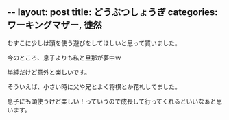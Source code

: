 --
layout: post
title: どうぶつしょうぎ
categories: ワーキングマザー, 徒然
--

むすこに少しは頭を使う遊びをしてほしいと思って買いました。

今のところ、息子よりも私と旦那が夢中ｗ

単純だけど意外と楽しいです。

そういえば、小さい時に父や兄とよく将棋とか花札してました。

息子にも頭使うけど楽しい！っていうので成長して行ってくれるといいなぁと思います。

